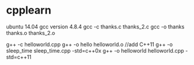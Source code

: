 # cpplearn
ubuntu 14.04
gcc version 4.8.4
gcc -c thanks.c thanks_2.c
gcc -o thanks thanks.o thanks_2.o

g++ -c helloworld.cpp
g++ -o hello helloworld.o
//add C++11
g++ -o sleep_time sleep_time.cpp -std=c++0x
g++ -o helloworld helloworld.cpp -std=c++11
